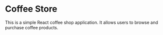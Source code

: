 # Coffee Store

This is a simple React coffee shop application. It allows users to browse and purchase coffee products.
